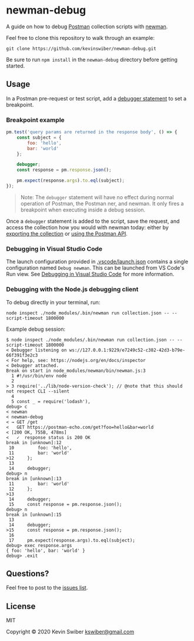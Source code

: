 # newman-debug

A guide on how to debug [Postman](https://www.postman.com) collection scripts with [newman](https://learning.postman.com/docs/running-collections/using-newman-cli/command-line-integration-with-newman/).

Feel free to clone this repository to walk through an example:

```
git clone https://github.com/kevinswiber/newman-debug.git
```

Be sure to run `npm install` in the `newman-debug` directory before getting started.

## Usage

In a Postman pre-request or test script, add a [debugger statement](https://developer.mozilla.org/en-US/docs/Web/JavaScript/Reference/Statements/debugger) to set a breakpoint.

### Breakpoint example

```js
pm.test('query params are returned in the response body', () => {
    const subject = {
        foo: 'hello',
        bar: 'world'
    };

    debugger;
    const response = pm.response.json();

    pm.expect(response.args).to.eql(subject);
});
```

> Note: The `debugger` statement will have no effect during normal operation of Postman, the Postman    ner, and newman.  It only fires a breakpoint when executing inside a debug session.

Once a `debugger` statement is added to the script, save the request, and access the collection how you would with newman today: either by [exporting the collection](https://learning.postman.com/docs/getting-started/importing-and-exporting-data/#exporting-collections) or [using the Postman API](https://github.com/postmanlabs/newman#using-newman-with-the-postman-api). 

### Debugging in Visual Studio Code

The launch configuration provided in [.vscode/launch.json](https://github.com/kevinswiber/newman-debug/blob/main/.vscode/launch.json) contains a single configuration named `Debug newman`.  This can be launched from VS Code's Run view.  See [Debugging in Visual Studio Code](https://code.visualstudio.com/docs/editor/debugging) for more information.

### Debugging with the Node.js debugging client

To debug directly in your terminal, run:

```
node inspect ./node_modules/.bin/newman run collection.json -- --script-timeout 1800000
```

Example debug session:

```
$ node inspect ./node_modules/.bin/newman run collection.json -- --script-timeout 1800000
< Debugger listening on ws://127.0.0.1:9229/e7249c52-c382-42d3-b79e-66f391f3e2c3
< For help, see: https://nodejs.org/en/docs/inspector
< Debugger attached.
Break on start in node_modules/newman/bin/newman.js:3
  1 #!/usr/bin/env node
  2
> 3 require('../lib/node-version-check'); // @note that this should not respect CLI --silent
  4
  5 const _ = require('lodash'),
debug> c
< newman
< newman-debug
< → GET /get
<   GET https://postman-echo.com/get?foo=hello&bar=world
< [200 OK, 755B, 478ms]
<   ✓  response status is 200 OK
break in [unknown]:12
 10         foo: 'hello',
 11         bar: 'world'
>12     };
 13
 14     debugger;
debug> n
break in [unknown]:13
 11         bar: 'world'
 12     };
>13
 14     debugger;
 15     const response = pm.response.json();
debug> n
break in [unknown]:15
 13
 14     debugger;
>15     const response = pm.response.json();
 16
 17     pm.expect(response.args).to.eql(subject);
debug> exec response.args
{ foo: 'hello', bar: 'world' }
debug> .exit
```

## Questions?

Feel free to post to the [issues list](https://github.com/kevinswiber/newman-debug/issues).

## License

MIT

Copyright © 2020 Kevin Swiber kswiber@gmail.com